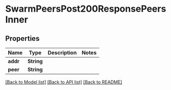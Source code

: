 # SwarmPeersPost200ResponsePeersInner

## Properties
Name | Type | Description | Notes
------------ | ------------- | ------------- | -------------
**addr** | **String** |  | 
**peer** | **String** |  | 

[[Back to Model list]](../README.md#documentation-for-models) [[Back to API list]](../README.md#documentation-for-api-endpoints) [[Back to README]](../README.md)


